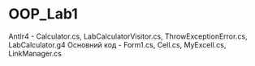 # OOP_Lab1
Antlr4 - Calculator.cs, LabCalculatorVisitor.cs, ThrowExceptionError.cs, LabCalculator.g4
Основний код - Form1.cs, Cell.cs, MyExcell.cs, LinkManager.cs
